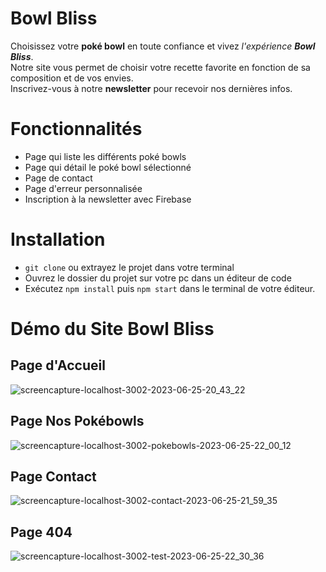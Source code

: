 # Bowl Bliss

Choisissez votre **poké bowl** en toute confiance et vivez *l'expérience **Bowl Bliss***.  
Notre site vous permet de choisir votre recette favorite en fonction de sa composition et de vos envies.  
Inscrivez-vous à notre **newsletter** pour recevoir nos dernières infos.  

# Fonctionnalités
- Page qui liste les différents poké bowls
- Page qui détail le poké bowl sélectionné
- Page de contact
- Page d'erreur personnalisée
- Inscription à la newsletter avec Firebase

# Installation

- `git clone` ou extrayez le projet dans votre terminal
- Ouvrez le dossier du projet sur votre pc dans un éditeur de code
- Exécutez `npm install` puis `npm start` dans le terminal de votre éditeur.


# Démo du Site Bowl Bliss

## Page d'Accueil
![screencapture-localhost-3002-2023-06-25-20_43_22](https://github.com/chaimaaloug/PokeBowl/assets/49941834/7bd2df8d-75ae-45c3-819c-2012a5a817a3)

## Page Nos Pokébowls
![screencapture-localhost-3002-pokebowls-2023-06-25-22_00_12](https://github.com/chaimaaloug/PokeBowl/assets/49941834/d0ca0f94-0326-4589-a62a-cfdcc3b6101d)

## Page Contact
![screencapture-localhost-3002-contact-2023-06-25-21_59_35](https://github.com/chaimaaloug/PokeBowl/assets/49941834/8f8714d7-340a-46aa-a4d1-935b77a261b4)

## Page 404
![screencapture-localhost-3002-test-2023-06-25-22_30_36](https://github.com/chaimaaloug/PokeBowl/assets/49941834/82b97d20-04d8-4fb6-baf9-1dc2eb00bb0c)




